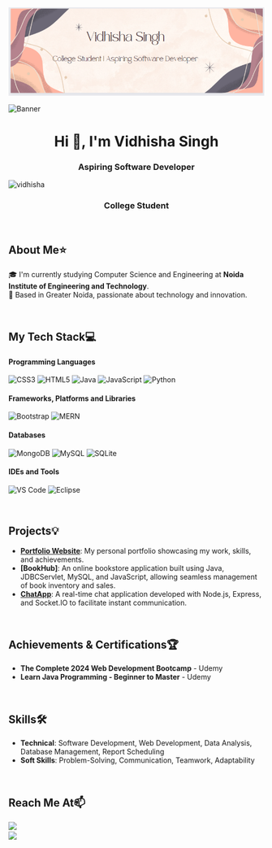 ![logo](https://github.com/Vidhisha03/Vidhisha03/blob/main/github.png)

![Banner](https://user-images.githubusercontent.com/55389276/140866485-8fb1c876-9a8f-4d6a-98dc-08c4981eaf70.gif)

<h1 align="center">Hi 👋, I'm Vidhisha Singh</h1>
<h3 align="center"> Aspiring Software Developer</h3>

<p align="left"> <img src="https://komarev.com/ghpvc/?username=vidhisha&label=Profile%20views&color=0e75b6&style=flat" alt="vidhisha" /> </p>

<div align="center">
    
### College Student

</div>

<br>

## About Me⭐

🎓 I'm currently studying Computer Science and Engineering at **Noida Institute of Engineering and Technology**.<br>
🏡 Based in Greater Noida, passionate about technology and innovation.

<br>

## My Tech Stack💻

#### Programming Languages
![CSS3](https://img.shields.io/badge/css3-%231572B6.svg?style=for-the-badge&logo=css3&logoColor=white) 
![HTML5](https://img.shields.io/badge/html5-%23E34F26.svg?style=for-the-badge&logo=html5&logoColor=white) 
![Java](https://img.shields.io/badge/java-%23ED8B00.svg?style=for-the-badge&logo=openjdk&logoColor=white) 
![JavaScript](https://img.shields.io/badge/javascript-%23323330.svg?style=for-the-badge&logo=javascript&logoColor=%23F7DF1E) 
![Python](https://img.shields.io/badge/python-3670A0?style=for-the-badge&logo=python&logoColor=ffdd54) 

#### Frameworks, Platforms and Libraries 
![Bootstrap](https://img.shields.io/badge/bootstrap-%238511FA.svg?style=for-the-badge&logo=bootstrap&logoColor=white) 
![MERN](https://img.shields.io/badge/MERN-323330?style=for-the-badge&logo=mongodb&logoColor=white&logoWidth=20)

#### Databases
![MongoDB](https://img.shields.io/badge/MongoDB-%234ea94b.svg?style=for-the-badge&logo=mongodb&logoColor=white) 
![MySQL](https://img.shields.io/badge/mysql-%2300000f.svg?style=for-the-badge&logo=mysql&logoColor=white) 
![SQLite](https://img.shields.io/badge/sqlite-%2307405e.svg?style=for-the-badge&logo=sqlite&logoColor=white) 

#### IDEs and Tools
![VS Code](https://img.shields.io/badge/VS%20Code-007ACC?style=for-the-badge&logo=visual-studio-code&logoColor=white)
![Eclipse](https://img.shields.io/badge/Eclipse-2C2255?style=for-the-badge&logo=eclipse&logoColor=white)

<br>

## Projects💡

- **[Portfolio Website](https://github.com/Vidhisha03/Portfolio)**: My personal portfolio showcasing my work, skills, and achievements.
- **[BookHub]**: An online bookstore application built using Java, JDBCServlet, MySQL, and JavaScript, allowing seamless management of book inventory and sales.
- **[ChatApp](https://github.com/Vidhisha03/ChatApp)**: A real-time chat application developed with Node.js, Express, and Socket.IO to facilitate instant communication.

<br>

## Achievements & Certifications🏆

- **The Complete 2024 Web Development Bootcamp** - Udemy
- **Learn Java Programming - Beginner to Master** - Udemy

<br>

## Skills🛠️
- **Technical**: Software Development, Web Development, Data Analysis, Database Management, Report Scheduling
- **Soft Skills**: Problem-Solving, Communication, Teamwork, Adaptability

<br>

## Reach Me At📫

<div align="left"> 
  <a href="mailto:vidhishasingh0312@gmail.com">
    <img src="https://img.shields.io/badge/Gmail-333333?style=for-the-badge&logo=gmail&logoColor=red" />
  </a>
    <br>
  <a href="https://www.linkedin.com/in/vidhisha-singh-93461a222/" target="_blank">
    <img src="https://img.shields.io/badge/LinkedIn-0077B5?style=for-the-badge&logo=linkedin&logoColor=white" target="_blank" />
  </a>
</div>
